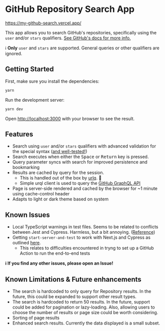 # GitHub Repository Search App

https://my-github-search.vercel.app/

This app allows you to search GitHub's repositories, specifically using the `user` and/or `stars` qualifiers. [See GitHub's docs for more info.](https://docs.github.com/en/search-github/searching-on-github/searching-for-repositories)

ℹ️ **Only** `user` and `stars` are supported. General queries or other qualifiers are ignored.

## Getting Started

First, make sure you install the dependencies:

```bash
yarn
```

Run the development server:

```bash
yarn dev
```

Open [http://localhost:3000](http://localhost:3000) with your browser to see the result.

## Features

- Search using `user` and/or `stars` qualifiers with advanced validation for the special syntax ([and well-tested!](./utils/test.ts))
- Search executes when either the <kbd>Space</kbd> or <kbd>Return</kbd> key is pressed.
- Query parameter syncs with search for improved persistence and bookmarking
- Results are cached by query for the session.
  - This is handled out of the box by [urlq](https://github.com/FormidableLabs/urql). 🎉
  - Simple urql client is used to query the [GitHub GraphQL API](https://docs.github.com/en/graphql)
- Page is server-side rendered and cached by the browser for ~1 minute using cache-control header
- Adapts to light or dark theme based on system

## Known Issues

- Local TypeScript warnings in test files. Seems to be related to conflicts between Jest and Cypress. Harmless, but a bit annoying. ([Reference](https://stackoverflow.com/questions/58999086/cypress-causing-type-errors-in-jest-assertions))
- Getting `start-server-and-test` to work with Next.js and Cypress as outlined [here](https://nextjs.org/docs/testing#running-your-cypress-tests).
  - This relates to difficulties encountered in tryng to set up a GitHub Action to run the end-to-end tests

**ℹ️ If you find any other issues, please open an Issue!**

## Known Limitations & Future enhancements

- The search is hardcoded to only query for Repository results. In the future, this could be expanded to support other result types.
- The search is hardcoded to return 50 results. In the future, support could be added for pagination or lazy-loading. Also, allowing users to choose the number of results or page size could be worth considering.
- Sorting of page results
- Enhanced search results. Currently the data displayed is a small subset.

